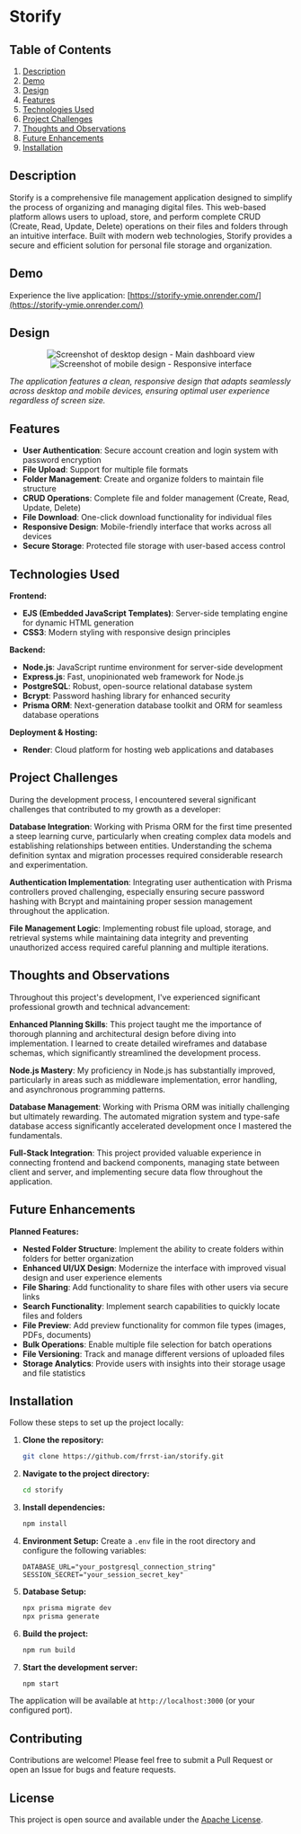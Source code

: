 # Storify

## Table of Contents

1. [Description](#description)
1. [Demo](#demo)
1. [Design](#design)
1. [Features](#features)
1. [Technologies Used](#technologies-used)
1. [Project Challenges](#project-challenges)
1. [Thoughts and Observations](#thoughts-and-observations)
1. [Future Enhancements](#future-enhancements)
1. [Installation](#installation)

## Description

Storify is a comprehensive file management application designed to simplify the process of organizing and managing digital files. This web-based platform allows users to upload, store, and perform complete CRUD (Create, Read, Update, Delete) operations on their files and folders through an intuitive interface. Built with modern web technologies, Storify provides a secure and efficient solution for personal file storage and organization.

## Demo

Experience the live application: [https://storify-ymie.onrender.com/](https://storify-ymie.onrender.com/)

## Design

<div align='center'>
<img src='/public/desktop.png' alt='Screenshot of desktop design - Main dashboard view'>
<img src='/public/mobile.png' alt='Screenshot of mobile design - Responsive interface'>
</div>

*The application features a clean, responsive design that adapts seamlessly across desktop and mobile devices, ensuring optimal user experience regardless of screen size.*

## Features

- **User Authentication**: Secure account creation and login system with password encryption
- **File Upload**: Support for multiple file formats
- **Folder Management**: Create and organize folders to maintain file structure
- **CRUD Operations**: Complete file and folder management (Create, Read, Update, Delete)
- **File Download**: One-click download functionality for individual files
- **Responsive Design**: Mobile-friendly interface that works across all devices
- **Secure Storage**: Protected file storage with user-based access control

## Technologies Used

**Frontend:**
- **EJS (Embedded JavaScript Templates)**: Server-side templating engine for dynamic HTML generation
- **CSS3**: Modern styling with responsive design principles

**Backend:**
- **Node.js**: JavaScript runtime environment for server-side development
- **Express.js**: Fast, unopinionated web framework for Node.js
- **PostgreSQL**: Robust, open-source relational database system
- **Bcrypt**: Password hashing library for enhanced security
- **Prisma ORM**: Next-generation database toolkit and ORM for seamless database operations

**Deployment & Hosting:**
- **Render**: Cloud platform for hosting web applications and databases

## Project Challenges

During the development process, I encountered several significant challenges that contributed to my growth as a developer:

**Database Integration**: Working with Prisma ORM for the first time presented a steep learning curve, particularly when creating complex data models and establishing relationships between entities. Understanding the schema definition syntax and migration processes required considerable research and experimentation.

**Authentication Implementation**: Integrating user authentication with Prisma controllers proved challenging, especially ensuring secure password hashing with Bcrypt and maintaining proper session management throughout the application.

**File Management Logic**: Implementing robust file upload, storage, and retrieval systems while maintaining data integrity and preventing unauthorized access required careful planning and multiple iterations.

## Thoughts and Observations

Throughout this project's development, I've experienced significant professional growth and technical advancement:

**Enhanced Planning Skills**: This project taught me the importance of thorough planning and architectural design before diving into implementation. I learned to create detailed wireframes and database schemas, which significantly streamlined the development process.

**Node.js Mastery**: My proficiency in Node.js has substantially improved, particularly in areas such as middleware implementation, error handling, and asynchronous programming patterns.

**Database Management**: Working with Prisma ORM was initially challenging but ultimately rewarding. The automated migration system and type-safe database access significantly accelerated development once I mastered the fundamentals.

**Full-Stack Integration**: This project provided valuable experience in connecting frontend and backend components, managing state between client and server, and implementing secure data flow throughout the application.

## Future Enhancements

**Planned Features:**
- **Nested Folder Structure**: Implement the ability to create folders within folders for better organization
- **Enhanced UI/UX Design**: Modernize the interface with improved visual design and user experience elements
- **File Sharing**: Add functionality to share files with other users via secure links
- **Search Functionality**: Implement search capabilities to quickly locate files and folders
- **File Preview**: Add preview functionality for common file types (images, PDFs, documents)
- **Bulk Operations**: Enable multiple file selection for batch operations
- **File Versioning**: Track and manage different versions of uploaded files
- **Storage Analytics**: Provide users with insights into their storage usage and file statistics

## Installation

Follow these steps to set up the project locally:

1. **Clone the repository:**
   ```bash
   git clone https://github.com/frrst-ian/storify.git
   ```

2. **Navigate to the project directory:**
   ```bash
   cd storify
   ```

3. **Install dependencies:**
   ```bash
   npm install
   ```

4. **Environment Setup:**
   Create a `.env` file in the root directory and configure the following variables:
   ```env
   DATABASE_URL="your_postgresql_connection_string"
   SESSION_SECRET="your_session_secret_key"
   ```

5. **Database Setup:**
   ```bash
   npx prisma migrate dev
   npx prisma generate
   ```

6. **Build the project:**
   ```bash
   npm run build
   ```

7. **Start the development server:**
   ```bash
   npm start
   ```

The application will be available at `http://localhost:3000` (or your configured port).

## Contributing

Contributions are welcome! Please feel free to submit a Pull Request or open an Issue for bugs and feature requests.

## License

This project is open source and available under the [Apache License](LICENSE).